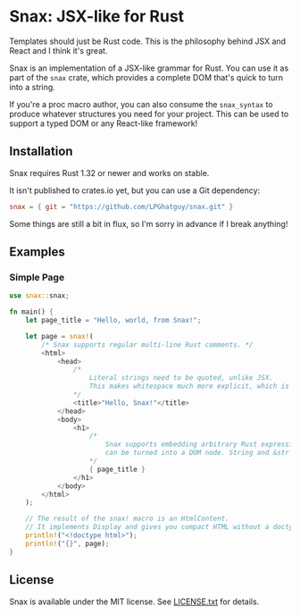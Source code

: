# Snax: JSX-like for Rust
Templates should just be Rust code. This is the philosophy behind JSX and React and I think it's great.

Snax is an implementation of a JSX-like grammar for Rust. You can use it as part of the `snax` crate, which provides a complete DOM that's quick to turn into a string.

If you're a proc macro author, you can also consume the `snax_syntax` to produce whatever structures you need for your project. This can be used to support a typed DOM or any React-like framework!

## Installation
Snax requires Rust 1.32 or newer and works on stable.

It isn't published to crates.io yet, but you can use a Git dependency:

```toml
snax = { git = "https://github.com/LPGhatguy/snax.git" }
```

Some things are still a bit in flux, so I'm sorry in advance if I break anything!

## Examples

### Simple Page
```rust
use snax::snax;

fn main() {
    let page_title = "Hello, world, from Snax!";

    let page = snax!(
        /* Snax supports regular multi-line Rust comments. */
        <html>
            <head>
                /*
                    Literal strings need to be quoted, unlike JSX.
                    This makes whitespace much more explicit, which is useful!
                */
                <title>"Hello, Snax!"</title>
            </head>
            <body>
                <h1>
                    /*
                        Snax supports embedding arbitrary Rust expressions as long as they
                        can be turned into a DOM node. String and &str work great here!
                    */
                    { page_title }
                </h1>
            </body>
        </html>
    );

    // The result of the snax! macro is an HtmlContent.
    // It implements Display and gives you compact HTML without a doctype!
    println!("<!doctype html>");
    println!("{}", page);
}
```

## License
Snax is available under the MIT license. See [LICENSE.txt](LICENSE.txt) for details.